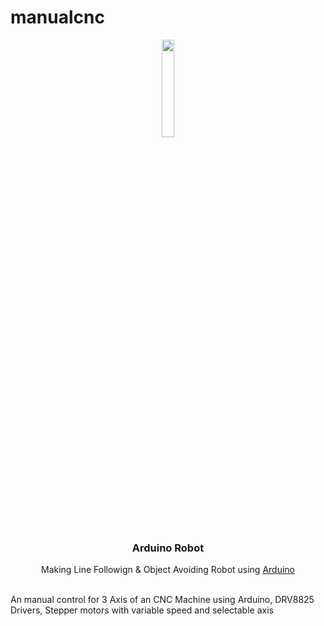 # manualcnc
<div align="center">
  <p>
      <img width="20%" src="/arduino-icon.svg">
  </p>
  <b><h3> Arduino Robot </h3></b>
  <p> Making Line Followign & Object Avoiding Robot using <a href="https://www.arduino.cc"> Arduino </a></p>
</div>
<br>
An manual control for 3 Axis of an CNC Machine using Arduino, DRV8825 Drivers, Stepper motors with variable speed and selectable axis
